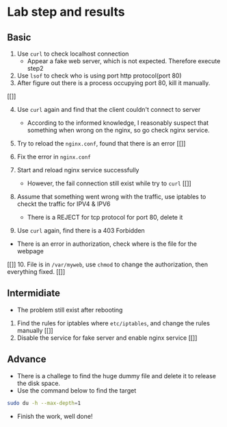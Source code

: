 # Lab step and results
## Basic
1. Use `curl` to check localhost connection
    * Appear a fake web server, which is not expected. Therefore execute step2
2. Use `lsof` to check who is using port http protocol(port 80)
3. After figure out there is a process occupying port 80, kill it manually.

[[]]

4. Use `curl` again and find that the client couldn't connect to server
    * According to the informed knowledge, I reasonably suspect that something when wrong on the nginx, so go check nginx service.
5. Try to reload the `nginx.conf`, found that there is an error
[[]]

6. Fix the error in `nginx.conf`
7. Start and reload nginx service successfully
    * However, the fail connection still exist while try to `curl`
[[]]
8. Assume that something went wrong with the traffic, use iptables to checkt the traffic for IPV4 & IPV6
    * There is a REJECT for tcp protocol for port 80, delete it
9. Use `curl` again, find there is a 403 Forbidden
 * There is an error in authorization, check where is the file for the webpage

[[]]
10. File is in `/var/myweb`, use `chmod` to change the authorization, then everything fixed.
[[]]

## Intermidiate
* The problem still exist after rebooting
1. Find the rules for iptables where `etc/iptables`, and change the rules manually
[[]]
2. Disable the service for fake server and enable nginx service
[[]]

## Advance
* There is a challege to find the huge dummy file and delete it to release the disk space.
* Use the command below to find the target
```bash
sudo du -h --max-depth=1
```
* Finish the work, well done!

